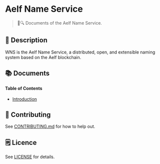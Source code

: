 # Aelf Name Service

> 📖🔍 Documents of the Aelf Name Service.

## 📝 Description

WNS is the Aelf Name Service, a distributed, open, and extensible naming system based on the Aelf blockchain.

## 📚 Documents

#### Table of Contents
-  [Introduction](./docs/INTRODUCTION.md)

## 📣 Contributing
See [CONTRIBUTING.md](./CONTRIBUTING.md) for how to help out.

## 🗒 Licence
See [LICENSE](./LICENSE) for details.
